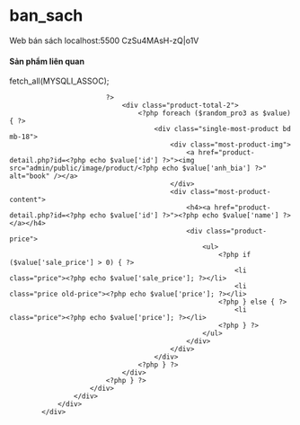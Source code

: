 # ban_sach

Web bán sách
localhost:5500
CzSu4MAsH-zQ|o1V

<div class="col-lg-3 col-md-12 col-sm-12 col-xs-12">
				<div class="shop-left" id="shop-left">
					<div class="left-title mb-20">
						<h4>Sản phẩm liên quan</h4>
					</div>
					<div class="random-area mb-30">
						<div class="product-active-2 owl-carousel">
							<?php
							$limit = 3;
							for ($i = 0; $i < $limit; $i++) {
								$cate = $product['cate_id'];
								$start =  $i * $limit;
								$random_pro3 = execute("SELECT p.*,c.name as 'cate_name' FROM product p,category c WHERE p.cate_id = c.id and c.id = $cate LIMIT $start,$limit")->fetch_all(MYSQLI_ASSOC);

    						?>
    							<div class="product-total-2">
    								<?php foreach ($random_pro3 as $value) { ?>
    									<div class="single-most-product bd mb-18">
    										<div class="most-product-img">
    											<a href="product-detail.php?id=<?php echo $value['id'] ?>"><img src="admin/public/image/product/<?php echo $value['anh_bia'] ?>" alt="book" /></a>
    										</div>
    										<div class="most-product-content">
    											<h4><a href="product-detail.php?id=<?php echo $value['id'] ?>"><?php echo $value['name'] ?></a></h4>
    											<div class="product-price">
    												<ul>
    													<?php if ($value['sale_price'] > 0) { ?>
    														<li class="price"><?php echo $value['sale_price']; ?></li>
    														<li class="price old-price"><?php echo $value['price']; ?></li>
    													<?php } else { ?>
    														<li class="price"><?php echo $value['price']; ?></li>
    													<?php } ?>
    												</ul>
    											</div>
    										</div>
    									</div>
    								<?php } ?>
    							</div>
    						<?php } ?>
    					</div>
    				</div>
    			</div>
    		</div>
